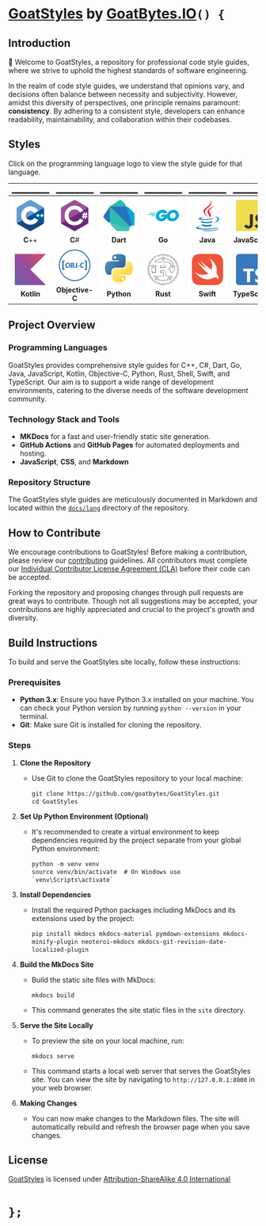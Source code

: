 # [GoatStyles][GS] by [GoatBytes.IO][GB]`() {`

## Introduction

:wave: Welcome to GoatStyles, a repository for professional code style guides, where we strive to 
uphold the highest standards of software engineering.

In the realm of code style guides, we understand that opinions vary, and decisions often balance 
between necessity and subjectivity. However, amidst this diversity of perspectives, one principle 
remains paramount: __consistency__. By adhering to a consistent style, developers can enhance 
readability, maintainability, and collaboration within their codebases.

## Styles

Click on the programming language logo to view the style guide for that language.

|                    ▁▁▁▁▁▁▁                     |                               ▁▁▁▁▁▁▁                               |                    ▁▁▁▁▁▁▁                     |                ▁▁▁▁▁▁▁                 |                  ▁▁▁▁▁▁▁                   |                             ▁▁▁▁▁▁▁                            |
|:-----------------------------------------------:|:------------------------------------------------------------------:|:----------------------------------------------:|:--------------------------------------:|:------------------------------------------:|:--------------------------------------------------------------:|
|       [![C++][CPP_Logo]][CPP]<br>**C**++        |               [![C#][CSharp_Logo]][CSharp]<br>**C**#               |     [![Dart][Dart_Logo]][Dart]<br>**Dart**     |     [![Go][Go_Logo]][Go]<br>**Go**     |   [![Java][Java_Logo]][Java]<br>**Java**   | [![JavaScript][JavaScript_Logo]][JavaScript]<br>**JavaScript** |
| [![Kotlin][Kotlin_Logo]][Kotlin]<br>**Kotlin**  | [![Objective-C][Objective-C_Logo]][Objective-C]<br>**Objective-C** | [![Python][Python_Logo]][Python]<br>**Python** | [![Rust][Rust_Logo]][Rust]<br>**Rust** | [![Swift][Swift_Logo]][Swift]<br>**Swift** | [![TypeScript][TypeScript_Logo]][TypeScript]<br>**TypeScript** |

## Project Overview

### Programming Languages

GoatStyles provides comprehensive style guides for C++, C#, Dart, Go, Java, JavaScript, Kotlin, 
Objective-C, Python, Rust, Shell, Swift, and TypeScript. Our aim is to support a wide range of 
development environments, catering to the diverse needs of the software development community.

### Technology Stack and Tools

- **MKDocs** for a fast and user-friendly static site generation.
- **GitHub Actions** and **GitHub Pages** for automated deployments and hosting.
- **JavaScript**, **CSS**, and **Markdown**

### Repository Structure

The GoatStyles style guides are meticulously documented in Markdown and located within the 
[`docs/lang`](docs/lang) directory of the repository.

## How to Contribute

We encourage contributions to GoatStyles! Before making a contribution, please review our 
[contributing](docs/contributing.md) guidelines. All contributors must complete our 
[Individual Contributor License Agreement (CLA)][CLA] before their code can be accepted.

Forking the repository and proposing changes through pull requests are great ways to contribute. 
Though not all suggestions may be accepted, your contributions are highly appreciated and crucial 
to the project's growth and diversity.

## Build Instructions

To build and serve the GoatStyles site locally, follow these instructions:

### Prerequisites

- **Python 3.x**: Ensure you have Python 3.x installed on your machine. You can check your 
Python version by running `python --version` in your terminal.
- **Git**: Make sure Git is installed for cloning the repository.

### Steps

1. **Clone the Repository**
    - Use Git to clone the GoatStyles repository to your local machine:
      ```shell
      git clone https://github.com/goatbytes/GoatStyles.git
      cd GoatStyles
      ```

2. **Set Up Python Environment (Optional)**
    - It's recommended to create a virtual environment to keep dependencies required by the project 
      separate from your global Python environment:
      ```shell
      python -m venv venv
      source venv/bin/activate  # On Windows use `venv\Scripts\activate`
      ```

3. **Install Dependencies**
    - Install the required Python packages including MkDocs and its extensions used by the project:
      ```shell
      pip install mkdocs mkdocs-material pymdown-extensions mkdocs-minify-plugin neoteroi-mkdocs mkdocs-git-revision-date-localized-plugin
      ```

4. **Build the MkDocs Site**
    - Build the static site files with MkDocs:
      ```shell
      mkdocs build
      ```
    - This command generates the site static files in the `site` directory.

5. **Serve the Site Locally**
    - To preview the site on your local machine, run:
      ```shell
      mkdocs serve
      ```
    - This command starts a local web server that serves the GoatStyles site. You can view the site 
      by navigating to `http://127.0.0.1:8000` in your web browser.

6. **Making Changes**
    - You can now make changes to the Markdown files. The site will automatically rebuild and 
      refresh the browser page when you save changes.

## License

[GoatStyles][GH] is licensed under [Attribution-ShareAlike 4.0 International][LICENSE]

# `};`

[GS]: https://styles.goatbytes.io
[GB]: https://goatbytes.io
[GH]: https://github.com/goatbytes/GoatStyles
[LICENSE]: https://creativecommons.org/licenses/by-sa/4.0/
[CLA]: https://forms.gle/J5iqyH4hrHQQDfUCA

<!-- Logo URLs -->
[CPP_Logo]: ./docs/assets/img/cplusplus.svg
[CSharp_Logo]: ./docs/assets/img/csharp.svg
[Dart_Logo]: ./docs/assets/img/dart.svg
[Go_Logo]: ./docs/assets/img/go.svg
[Java_Logo]: ./docs/assets/img/java.svg
[JavaScript_Logo]: ./docs/assets/img/javascript.svg
[Kotlin_Logo]: ./docs/assets/img/kotlin.svg
[Objective-C_Logo]: ./docs/assets/img/objective-c.svg
[Python_Logo]: ./docs/assets/img/python.svg
[Rust_Logo]: ./docs/assets/img/rust.svg
[Swift_Logo]: ./docs/assets/img/swift.svg
[TypeScript_Logo]: ./docs/assets/img/typescript.svg

<!-- Page URLs -->
[CPP]: https://styles.goatbytes.io/lang/cpp/
[CSharp]: https://styles.goatbytes.io/lang/csharp/
[Dart]: https://styles.goatbytes.io/lang/dart/
[Go]: https://styles.goatbytes.io/lang/go/
[Java]: https://styles.goatbytes.io/lang/java/
[JavaScript]: https://styles.goatbytes.io/lang/javascript/
[Kotlin]: https://styles.goatbytes.io/lang/kotlin/
[Objective-C]: https://styles.goatbytes.io/lang/objc/
[Python]: https://styles.goatbytes.io/lang/python/
[Rust]: https://styles.goatbytes.io/lang/rust/
[Swift]: https://styles.goatbytes.io/lang/swift/
[TypeScript]: https://styles.goatbytes.io/lang/typescript/
